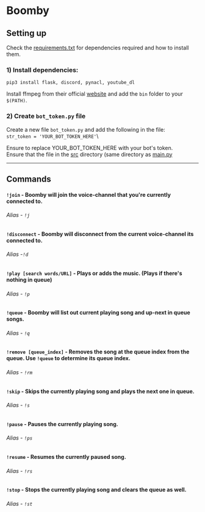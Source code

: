 # Boomby

## Setting up
Check the [requirements.txt](https://github.com/Eragonaz/Boomby/blob/master/requirements.txt) for dependencies required and how to install them.


### 1) Install dependencies:
`pip3 install flask, discord, pynacl, youtube_dl`

Install ffmpeg from their official [website](https://ffmpeg.org/download.html) and add the `bin` folder to your `$(PATH)`.


### 2) Create `bot_token.py` file

Create a new file `bot_token.py` and add the following in the file:\
`str_token = 'YOUR_BOT_TOKEN_HERE'`\

Ensure to replace YOUR_BOT_TOKEN_HERE with your bot's token.\
Ensure that the file in the [src](https://github.com/Eragonaz/Boomby/blob/master/src/) directory (same directory as [main.py](https://github.com/Eragonaz/Boomby/blob/master/src/main.py) 

---
## Commands

#### `!join` - Boomby will join the voice-channel that you're currently connected to.
###### Alias - `!j`

#### `!disconnect` - Boomby will disconnect from the current voice-channel its connected to.
###### Alias -`!d`

#### `!play [search words/URL]` - Plays or adds the music. (Plays if there's nothing in queue)
###### Alias - `!p`

#### `!queue` - Boomby will list out current playing song  and up-next in queue songs.
###### Alias - `!q`

#### `!remove [queue_index]` - Removes the song at the queue index from the queue. Use `!queue` to determine its queue index.
###### Alias - `!rm`

#### `!skip` - Skips the currently playing song and plays the next one in queue.
###### Alias - `!s`

#### `!pause` - Pauses the currently playing song.
###### Alias - `!ps`

#### `!resume` - Resumes the currently paused song.
###### Alias - `!rs` 

#### `!stop` - Stops the currently playing song and clears the queue as well.
###### Alias - `!st`